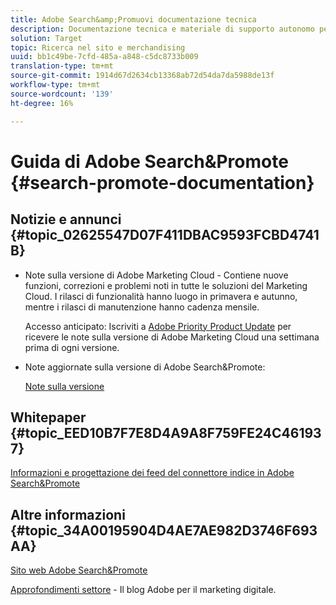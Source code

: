 ```yaml
---
title: Adobe Search&amp;Promuovi documentazione tecnica
description: Documentazione tecnica e materiale di supporto autonomo per Adobe Search&amp;Promote
solution: Target
topic: Ricerca nel sito e merchandising
uuid: bb1c49be-7cfd-485a-a848-c5dc8733b009
translation-type: tm+mt
source-git-commit: 1914d67d2634cb13368ab72d54da7da5988de13f
workflow-type: tm+mt
source-wordcount: '139'
ht-degree: 16%

---
```



# Guida di Adobe Search&amp;Promote {#search-promote-documentation}

## Notizie e annunci {#topic_02625547D07F411DBAC9593FCBD4741B}

<!-- * **Attention:** [Adobe Search&amp;Promote End-of-Service Announcement](/help/sp-eol.md). -->

* Note sulla versione di Adobe Marketing Cloud - Contiene nuove funzioni, correzioni e problemi noti in tutte le soluzioni del Marketing Cloud. I rilasci di funzionalità hanno luogo in primavera e autunno, mentre i rilasci di manutenzione hanno cadenza mensile.

   Accesso anticipato: Iscriviti a [Adobe Priority Product Update](https://campaign.adobe.com/webApp/adbePriorityProductSubscribe) per ricevere le note sulla versione di Adobe Marketing Cloud una settimana prima di ogni versione.

* Note aggiornate sulla versione di Adobe Search&amp;Promote:

   [Note sulla versione](/help/c-searchpromote-release-notes/c-rn-02-13-18-version-1811.md)

## Whitepaper {#topic_EED10B7F7E8D4A9A8F759FE24C461937}

[Informazioni e progettazione dei feed del connettore indice in Adobe Search&amp;Promote](https://marketing.adobe.com/resources/help/en_US/snp/index_connector_feeds.pdf)

## Altre informazioni {#topic_34A00195904D4AE7AE982D3746F693AA}

[Sito web Adobe Search&amp;Promote](https://www.adobe.com/solutions/testing-targeting/search-driven-merchandising.html)

[Approfondimenti settore](https://blogs.adobe.com/digitalmarketing/)  - Il blog Adobe per il marketing digitale.

